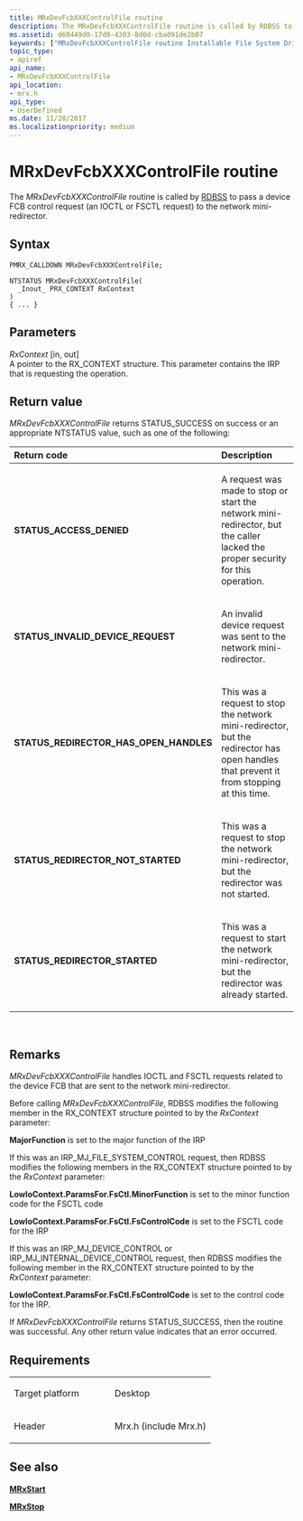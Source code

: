 ```yaml
---
title: MRxDevFcbXXXControlFile routine
description: The MRxDevFcbXXXControlFile routine is called by RDBSS to pass a device FCB control request (an IOCTL or FSCTL request) to the network mini-redirector.
ms.assetid: d60449d0-17d0-4303-8d0d-cba091de2b07
keywords: ["MRxDevFcbXXXControlFile routine Installable File System Drivers", "PMRX_CALLDOWN"]
topic_type:
- apiref
api_name:
- MRxDevFcbXXXControlFile
api_location:
- mrx.h
api_type:
- UserDefined
ms.date: 11/28/2017
ms.localizationpriority: medium
---
```


# MRxDevFcbXXXControlFile routine


The *MRxDevFcbXXXControlFile* routine is called by [RDBSS](https://msdn.microsoft.com/library/windows/hardware/ff556810) to pass a device FCB control request (an IOCTL or FSCTL request) to the network mini-redirector.

Syntax
------

```ManagedCPlusPlus
PMRX_CALLDOWN MRxDevFcbXXXControlFile;

NTSTATUS MRxDevFcbXXXControlFile(
  _Inout_ PRX_CONTEXT RxContext
)
{ ... }
```

Parameters
----------

*RxContext* \[in, out\]  
A pointer to the RX\_CONTEXT structure. This parameter contains the IRP that is requesting the operation.

Return value
------------

*MRxDevFcbXXXControlFile* returns STATUS\_SUCCESS on success or an appropriate NTSTATUS value, such as one of the following:

<table>
<colgroup>
<col width="50%" />
<col width="50%" />
</colgroup>
<thead>
<tr class="header">
<th align="left">Return code</th>
<th align="left">Description</th>
</tr>
</thead>
<tbody>
<tr class="odd">
<td align="left"><strong>STATUS_ACCESS_DENIED</strong></td>
<td align="left"><p>A request was made to stop or start the network mini-redirector, but the caller lacked the proper security for this operation.</p></td>
</tr>
<tr class="even">
<td align="left"><strong>STATUS_INVALID_DEVICE_REQUEST</strong></td>
<td align="left"><p>An invalid device request was sent to the network mini-redirector.</p></td>
</tr>
<tr class="odd">
<td align="left"><strong>STATUS_REDIRECTOR_HAS_OPEN_HANDLES</strong></td>
<td align="left"><p>This was a request to stop the network mini-redirector, but the redirector has open handles that prevent it from stopping at this time.</p></td>
</tr>
<tr class="even">
<td align="left"><strong>STATUS_REDIRECTOR_NOT_STARTED</strong></td>
<td align="left"><p>This was a request to stop the network mini-redirector, but the redirector was not started.</p></td>
</tr>
<tr class="odd">
<td align="left"><strong>STATUS_REDIRECTOR_STARTED</strong></td>
<td align="left"><p>This was a request to start the network mini-redirector, but the redirector was already started.</p></td>
</tr>
</tbody>
</table>

 

Remarks
-------

*MRxDevFcbXXXControlFile* handles IOCTL and FSCTL requests related to the device FCB that are sent to the network mini-redirector.

Before calling *MRxDevFcbXXXControlFile*, RDBSS modifies the following member in the RX\_CONTEXT structure pointed to by the *RxContext* parameter:

**MajorFunction** is set to the major function of the IRP

If this was an IRP\_MJ\_FILE\_SYSTEM\_CONTROL request, then RDBSS modifies the following members in the RX\_CONTEXT structure pointed to by the *RxContext* parameter:

**LowIoContext.ParamsFor.FsCtl.MinorFunction** is set to the minor function code for the FSCTL code

**LowIoContext.ParamsFor.FsCtl.FsControlCode** is set to the FSCTL code for the IRP

If this was an IRP\_MJ\_DEVICE\_CONTROL or IRP\_MJ\_INTERNAL\_DEVICE\_CONTROL request, then RDBSS modifies the following member in the RX\_CONTEXT structure pointed to by the *RxContext* parameter:

**LowIoContext.ParamsFor.FsCtl.FsControlCode** is set to the control code for the IRP.

If *MRxDevFcbXXXControlFile* returns STATUS\_SUCCESS, then the routine was successful. Any other return value indicates that an error occurred.

Requirements
------------

<table>
<colgroup>
<col width="50%" />
<col width="50%" />
</colgroup>
<tbody>
<tr class="odd">
<td align="left"><p>Target platform</p></td>
<td align="left">Desktop</td>
</tr>
<tr class="even">
<td align="left"><p>Header</p></td>
<td align="left">Mrx.h (include Mrx.h)</td>
</tr>
</tbody>
</table>

## See also


[**MRxStart**](https://msdn.microsoft.com/library/windows/hardware/ff550829)

[**MRxStop**](mrxstop.md)

 

 






